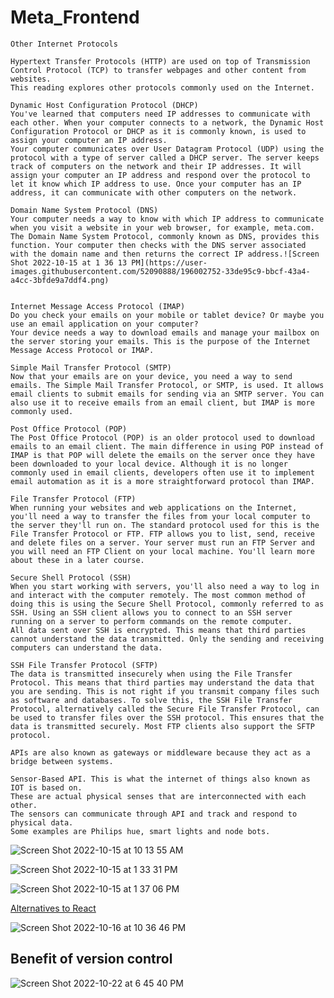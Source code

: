 # Meta_Frontend

```
Other Internet Protocols

Hypertext Transfer Protocols (HTTP) are used on top of Transmission Control Protocol (TCP) to transfer webpages and other content from websites.
This reading explores other protocols commonly used on the Internet.

Dynamic Host Configuration Protocol (DHCP)
You've learned that computers need IP addresses to communicate with each other. When your computer connects to a network, the Dynamic Host Configuration Protocol or DHCP as it is commonly known, is used to assign your computer an IP address.
Your computer communicates over User Datagram Protocol (UDP) using the protocol with a type of server called a DHCP server. The server keeps track of computers on the network and their IP addresses. It will assign your computer an IP address and respond over the protocol to let it know which IP address to use. Once your computer has an IP address, it can communicate with other computers on the network.

Domain Name System Protocol (DNS)
Your computer needs a way to know with which IP address to communicate when you visit a website in your web browser, for example, meta.com. The Domain Name System Protocol, commonly known as DNS, provides this function. Your computer then checks with the DNS server associated with the domain name and then returns the correct IP address.![Screen Shot 2022-10-15 at 1 36 13 PM](https://user-images.githubusercontent.com/52090888/196002752-33de95c9-bbcf-43a4-a4cc-3bfde9a7ddf4.png)


Internet Message Access Protocol (IMAP)
Do you check your emails on your mobile or tablet device? Or maybe you use an email application on your computer?
Your device needs a way to download emails and manage your mailbox on the server storing your emails. This is the purpose of the Internet Message Access Protocol or IMAP.

Simple Mail Transfer Protocol (SMTP)
Now that your emails are on your device, you need a way to send emails. The Simple Mail Transfer Protocol, or SMTP, is used. It allows email clients to submit emails for sending via an SMTP server. You can also use it to receive emails from an email client, but IMAP is more commonly used.

Post Office Protocol (POP)
The Post Office Protocol (POP) is an older protocol used to download emails to an email client. The main difference in using POP instead of IMAP is that POP will delete the emails on the server once they have been downloaded to your local device. Although it is no longer commonly used in email clients, developers often use it to implement email automation as it is a more straightforward protocol than IMAP.

File Transfer Protocol (FTP)
When running your websites and web applications on the Internet, you'll need a way to transfer the files from your local computer to the server they'll run on. The standard protocol used for this is the File Transfer Protocol or FTP. FTP allows you to list, send, receive and delete files on a server. Your server must run an FTP Server and you will need an FTP Client on your local machine. You'll learn more about these in a later course.

Secure Shell Protocol (SSH)
When you start working with servers, you'll also need a way to log in and interact with the computer remotely. The most common method of doing this is using the Secure Shell Protocol, commonly referred to as SSH. Using an SSH client allows you to connect to an SSH server running on a server to perform commands on the remote computer.
All data sent over SSH is encrypted. This means that third parties cannot understand the data transmitted. Only the sending and receiving computers can understand the data.

SSH File Transfer Protocol (SFTP)
The data is transmitted insecurely when using the File Transfer Protocol. This means that third parties may understand the data that you are sending. This is not right if you transmit company files such as software and databases. To solve this, the SSH File Transfer Protocol, alternatively called the Secure File Transfer Protocol, can be used to transfer files over the SSH protocol. This ensures that the data is transmitted securely. Most FTP clients also support the SFTP protocol.

```

```
APIs are also known as gateways or middleware because they act as a bridge between systems.
```

```
Sensor-Based API. This is what the internet of things also known as IOT is based on. 
These are actual physical senses that are interconnected with each other. 
The sensors can communicate through API and track and respond to physical data. 
Some examples are Philips hue, smart lights and node bots. 
```

![Screen Shot 2022-10-15 at 10 13 55 AM](https://user-images.githubusercontent.com/52090888/195994001-c7e46d6f-9fe8-4d16-bf26-aefaaf027fa2.png)

![Screen Shot 2022-10-15 at 1 33 31 PM](https://user-images.githubusercontent.com/52090888/196002662-c24fa975-e161-4c75-8575-bfa568bf84f7.png)

![Screen Shot 2022-10-15 at 1 37 06 PM](https://user-images.githubusercontent.com/52090888/196002797-68f3461b-47e1-405f-9204-6c4179e11441.png)


[Alternatives to React](https://www.coursera.org/learn/introduction-to-front-end-development/supplement/AGPSi/alternatives-to-react)

![Screen Shot 2022-10-16 at 10 36 46 PM](https://user-images.githubusercontent.com/52090888/196084034-828f094a-e21f-483a-b25a-893a077d5e15.png)


## Benefit of version control

![Screen Shot 2022-10-22 at 6 45 40 PM](https://user-images.githubusercontent.com/52090888/197366398-6312e0ee-8ba6-40ab-8d13-b5916bbe9674.png)
















